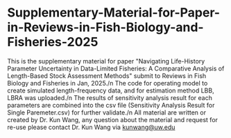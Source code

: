 # Supplementary-Material-for-Paper-in-Reviews-in-Fish-Biology-and-Fisheries-2025
This is the supplementary material for paper "Navigating Life-History Parameter Uncertainty in Data-Limited Fisheries: A Comparative Analysis of Length-Based Stock Assessment Methods" submit to Reviews in Fish Biology and Fisheries in Jan, 2025./n
The code for operating model to create simulated length-frequency data, and for estimation  method LBB, LBRA was uploaded./n
The results of sensitivity analysis result for each parameters are combined into the csv file (Sensitivity Analysis Result for Single Paremeter.csv) for further validate./n
All material are written or created by Dr. Kun Wang, any question about the material and request for re-use please contact Dr. Kun Wang via kunwang@uw.edu
